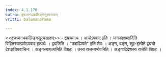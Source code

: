 ```yaml
---
index: 4.1.170
sutra: द्व्यञ्मगधकलिङ्गसूरमसादण्
vritti: balamanorama

---
```

<<द्व्यञ्मगधकलिङ्गसूरमसादण्>> - द्व्यञ्मगध । अञोऽपवाद इति । जनपदशब्दादिति विहितस्याऽञोऽपवाद इत्यर्थः । द्व्यजिति । "उदाह्यियते" इति शेषः । अङ्ग, वङ्ग, सुहृ-इत्येते द्व्यचो देशक्षत्रियवाचिनः । अङ्गस्यापत्यमिति विग्रहः । तस्य राजन्यप्येवमिति । अङ्गादिदेशस्य राजेति विग्रहः ।